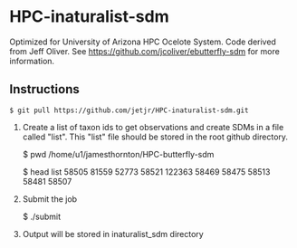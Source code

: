 # HPC-inaturalist-sdm
Optimized for University of Arizona HPC Ocelote System. Code derived from Jeff Oliver. See https://github.com/jcoliver/ebutterfly-sdm for more information. 

## Instructions
    
    $ git pull https://github.com/jetjr/HPC-inaturalist-sdm.git

1. Create a list of taxon ids to get observations and create SDMs in a file called "list". This "list" file should be stored in the root github directory.

    $ pwd
    /home/u1/jamesthornton/HPC-butterfly-sdm

    $ head list
    58505
    81559
    52773
    58521
    122363
    58469
    58475
    58513
    58481
    58507

2. Submit the job

    $ ./submit

3. Output will be stored in inaturalist_sdm directory
